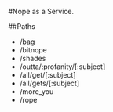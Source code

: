 #Nope as a Service.

##Paths

- /bag
- /bitnope
- /shades
- /outta/:profanity/[:subject]
- /all/get/[:subject]
- /all/gets/[:subject]
- /more_you
- /rope
